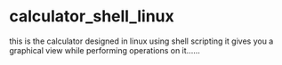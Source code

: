 # calculator_shell_linux
this is the calculator designed in linux using shell scripting it gives you a graphical view while performing operations on it......
